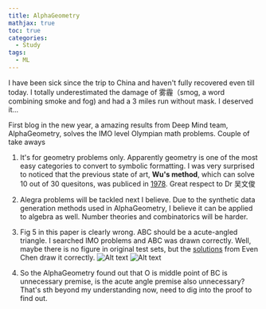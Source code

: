 ```yaml
---
title: AlphaGeometry
mathjax: true
toc: true
categories:
  - Study
tags:
  - ML
---
```


I have been sick since the trip to China and haven't fully recovered even till today. I totally underestimated the damage of 雾霾（smog, a word combining smoke and fog) and had a 3 miles run without mask. I deserved it...

First blog in the new year, a amazing results from Deep Mind team, AlphaGeometry, solves the IMO level Olympian math problems. Couple of take aways

1. It's for geometry problems only. Apparently geometry is one of the most easy categories to convert to symbolic formatting. I was very surprised to noticed that the previous state of art, **Wu's method**, which can solve 10 out of 30 quesitons, was publiced in [1978](https://www.maths.ed.ac.uk/~v1ranick/papers/wu.pdf). Great respect to Dr 吴文俊

2. Alegra problems will be tackled next I believe. Due to the synthetic data generation methods used in AlphaGeometry, I believe it can be applied to algebra as well. Number theories and combinatorics will be harder.

3. Fig 5 in this paper is clearly wrong. ABC should be a acute-angled triangle. I searched IMO problems and ABC was drawn correctly. Well, maybe there is no figure in original test sets, but the [solutions](https://web.evanchen.cc/exams/IMO-2004-notes.pdf) from Even Chen draw it correctly. 
![Alt text](/code23/assets/images/2024/24-01-19-AlphaGeometry_files/nature.png)
![Alt text](/code23/assets/images/2024/24-01-19-AlphaGeometry_files/evenchen.png)

4. So the AlphaGeometry found out that O is middle point of BC is unnecessary premise, is the acute angle premise also unnecessary? That's sth beyond my understanding now, need to dig into the proof to find out. 

